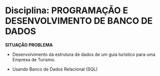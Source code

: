 # Disciplina: PROGRAMAÇÃO E DESENVOLVIMENTO DE BANCO DE DADOS

**SITUAÇÃO PROBLEMA**

- Desenvolvimento da estrutura de dados de um guia turístico para uma Empresa de Turismo.

- Usando Banco de Dados Relacional (SQL)
